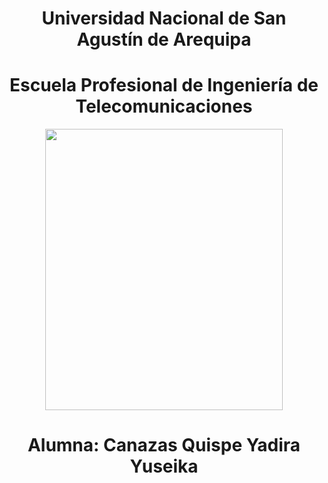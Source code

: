 
<center> <h1>Universidad Nacional de San Agustín de Arequipa</h1> </center> 
<center> <h1>Escuela Profesional de Ingeniería de Telecomunicaciones</h1> </center> 




<center><img src="https://user-images.githubusercontent.com/19308295/115939517-f1c6fe80-a463-11eb-989c-812ab4942586.png" width="380" height="450"></center>
<center> <h1> </h1> </center> 
<center> <h1>Alumna: Canazas Quispe Yadira Yuseika</h1> </center> 
